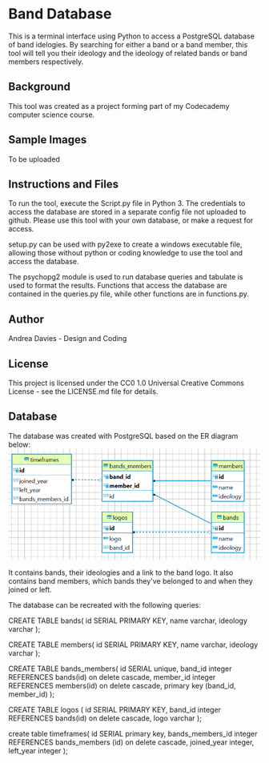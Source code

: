 # Band Database

This is a terminal interface using Python to access a PostgreSQL database of band idelogies.
By searching for either a band or a band member, this tool will tell you their ideology and the ideology of related bands or band members respectively.

## Background

This tool was created as a project forming part of my Codecademy computer science course.

## Sample Images

To be uploaded

## Instructions and Files

To run the tool, execute the Script.py file in Python 3.
The credentials to access the database are stored in a separate config file not uploaded to github. Please use this tool with your own database, or make a request for access.

setup.py can be used with py2exe to create a windows executable file, allowing those without python or coding knowledge to use the tool and access the database.

The psychopg2 module is used to run database queries and tabulate is used to format the results.
Functions that access the database are contained in the queries.py file, while other functions are in functions.py.


## Author

Andrea Davies - Design and Coding

## License 

This project is licensed under the CC0 1.0 Universal Creative Commons License - see the LICENSE.md file for details.

## Database

The database was created with PostgreSQL based on the ER diagram below:
![ER Diagram](https://github.com/AndreaDavies228/band_database/blob/main/ER%20Diagram.png)

It contains bands, their ideologies and a link to the band logo.
It also contains band members, which bands they've belonged to and when they joined or left.

The database can be recreated with the following queries:

CREATE TABLE bands(
id SERIAL PRIMARY KEY,
name varchar,
ideology varchar
);

CREATE TABLE members(
id SERIAL PRIMARY KEY,
name varchar,
ideology varchar
);

CREATE TABLE bands_members(
id SERIAL unique,
band_id integer REFERENCES bands(id) on delete cascade,
member_id integer REFERENCES members(id) on delete cascade,
primary key (band_id, member_id)
);

CREATE TABLE logos (
id SERIAL PRIMARY KEY,
band_id integer REFERENCES bands(id) on delete cascade,
logo varchar 
);

create table timeframes(
id SERIAL primary key,
bands_members_id integer REFERENCES bands_members (id) on delete cascade,
joined_year integer,
left_year integer
);

